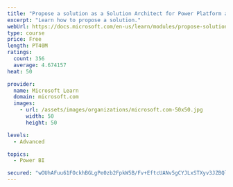 ```yaml
---
title: "Propose a solution as a Solution Architect for Power Platform and Dynamics 365"
excerpt: "Learn how to propose a solution."
webUrl: https://docs.microsoft.com/en-us/learn/modules/propose-solution/
type: course
price: Free
length: PT40M
ratings:
  count: 356
  average: 4.674157
heat: 50

provider:
  name: Microsoft Learn
  domain: microsoft.com
  images:
    - url: /assets/images/organizations/microsoft.com-50x50.jpg
      width: 50
      height: 50

levels:
  - Advanced

topics:
  - Power BI

secured: "wOUhAFuu61FOckhBGLgPe0zb2FpkW5B/Fv+EftcUANv5gCYJLxSTXyv3JZBQlTVSOiVNCPB+MHdL7nQfecvHbo2V/Ns3yavPy3SQBD7SdlAIUukvLERPS2oBCGqPpfqyHWkCXxH/4TcOmdnMjjvMGyl7Tyh+pwbGWCL6aO+47pozU+dSEDOzMRIYsaYcX19wvUlNcMEKbn7ch3RmYMwoKbutq2HG78wAHtrTqTNrzZq3jCDGKtVd83g/PzfErzWCIJBb9bfB4k5vejlvFKI2A7SVwFkozz1xf4C5p95RTjFpLhsfGro6HDUXUf5siWm49uCTlinrc7KEWsC/zc0hhzjpl/WDeFtELPOCepBfnNIrL53JPL/VKQQnTlFgSxTI+WPVjLoW0cBUT21f6sjNJNBWv5UMQ6BGjZAtqa9EhJE=;9kZLzhtX0vcYKgQz53nvtQ=="
---
```


